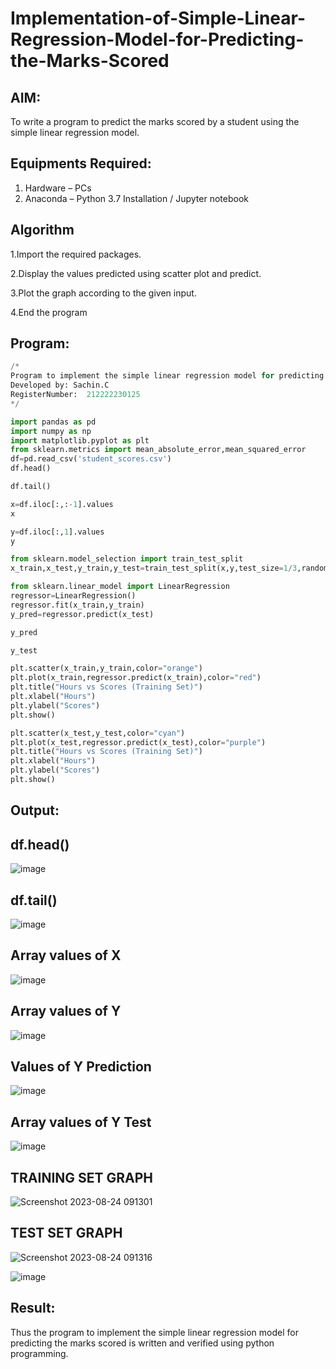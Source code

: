 # Implementation-of-Simple-Linear-Regression-Model-for-Predicting-the-Marks-Scored

## AIM:
To write a program to predict the marks scored by a student using the simple linear regression model.

## Equipments Required:
1. Hardware – PCs
2. Anaconda – Python 3.7 Installation / Jupyter notebook

## Algorithm
1.Import the required packages.

2.Display the values predicted using scatter plot and predict.

3.Plot the graph according to the given input.

4.End the program 

## Program:
```python
/*
Program to implement the simple linear regression model for predicting the marks scored.
Developed by: Sachin.C
RegisterNumber:  212222230125
*/

import pandas as pd
import numpy as np
import matplotlib.pyplot as plt
from sklearn.metrics import mean_absolute_error,mean_squared_error
df=pd.read_csv('student_scores.csv')
df.head()

df.tail()

x=df.iloc[:,:-1].values
x

y=df.iloc[:,1].values
y

from sklearn.model_selection import train_test_split
x_train,x_test,y_train,y_test=train_test_split(x,y,test_size=1/3,random_state=0)

from sklearn.linear_model import LinearRegression
regressor=LinearRegression()
regressor.fit(x_train,y_train)
y_pred=regressor.predict(x_test)

y_pred

y_test

plt.scatter(x_train,y_train,color="orange")
plt.plot(x_train,regressor.predict(x_train),color="red")
plt.title("Hours vs Scores (Training Set)")
plt.xlabel("Hours")
plt.ylabel("Scores")
plt.show()

plt.scatter(x_test,y_test,color="cyan")
plt.plot(x_test,regressor.predict(x_test),color="purple")
plt.title("Hours vs Scores (Training Set)")
plt.xlabel("Hours")
plt.ylabel("Scores")
plt.show()

```

## Output:

## df.head()
![image](https://github.com/Sachin-vlr/Implementation-of-Simple-Linear-Regression-Model-for-Predicting-the-Marks-Scored/assets/113497666/669e3180-8b33-4b78-a3da-67bc8623b721)

## df.tail()
![image](https://github.com/Sachin-vlr/Implementation-of-Simple-Linear-Regression-Model-for-Predicting-the-Marks-Scored/assets/113497666/af86f6a5-9ba9-4b4f-9472-e88b2fec9199)

## Array values of X
![image](https://github.com/Sachin-vlr/Implementation-of-Simple-Linear-Regression-Model-for-Predicting-the-Marks-Scored/assets/113497666/a5fe67dc-b9ac-4a34-ba67-3ab3d6495cad)

## Array values of Y
![image](https://github.com/Sachin-vlr/Implementation-of-Simple-Linear-Regression-Model-for-Predicting-the-Marks-Scored/assets/113497666/6f65b548-8c84-4181-8ccf-8ca6206614ec)

## Values of Y Prediction
![image](https://github.com/Sachin-vlr/Implementation-of-Simple-Linear-Regression-Model-for-Predicting-the-Marks-Scored/assets/113497666/86585e0e-910b-4a26-969e-4c2d6d5554ea)

## Array values of Y Test
![image](https://github.com/Sachin-vlr/Implementation-of-Simple-Linear-Regression-Model-for-Predicting-the-Marks-Scored/assets/113497666/7abaa21a-b848-4336-a64d-a255a17d9105)

## TRAINING SET GRAPH
![Screenshot 2023-08-24 091301](https://github.com/Sachin-vlr/Implementation-of-Simple-Linear-Regression-Model-for-Predicting-the-Marks-Scored/assets/113497666/5541802c-a5a1-46c7-850d-38d7c376d76c)

## TEST SET GRAPH
![Screenshot 2023-08-24 091316](https://github.com/Sachin-vlr/Implementation-of-Simple-Linear-Regression-Model-for-Predicting-the-Marks-Scored/assets/113497666/f3e722b9-d843-4ace-9b93-30127f94770e)

![image](https://github.com/Sachin-vlr/Implementation-of-Simple-Linear-Regression-Model-for-Predicting-the-Marks-Scored/assets/113497666/69bb99d6-f574-43a4-9ff4-600b7e2fcb50)


## Result:
Thus the program to implement the simple linear regression model for predicting the marks scored is written and verified using python programming.
